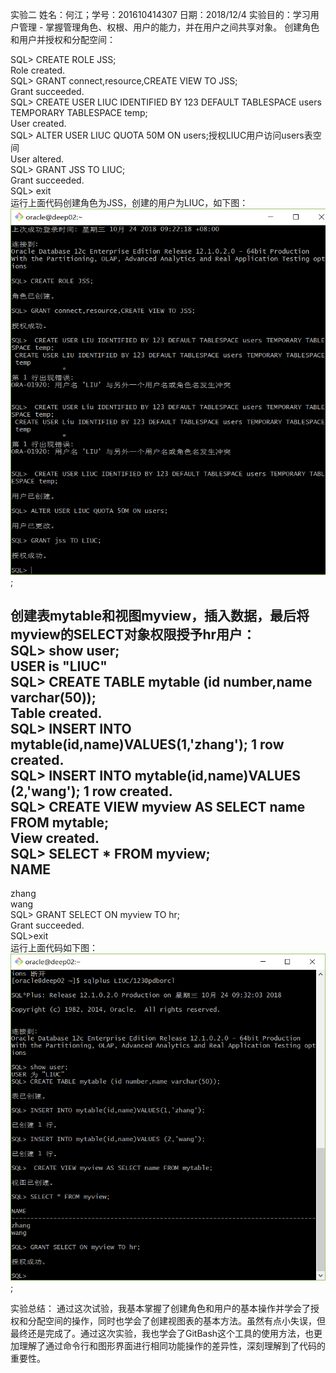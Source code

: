 实验二
姓名：何江；学号：201610414307
日期：2018/12/4
实验目的：学习用户管理 - 掌握管理角色、权根、用户的能力，并在用户之间共享对象。
创建角色和用户并授权和分配空间：

SQL> CREATE ROLE JSS;  
Role created.  
SQL> GRANT connect,resource,CREATE VIEW TO JSS;  
Grant succeeded.  
SQL> CREATE USER LIUC IDENTIFIED BY 123 DEFAULT TABLESPACE users TEMPORARY TABLESPACE temp;  
User created.  
SQL> ALTER USER LIUC QUOTA 50M ON users;授权LIUC用户访问users表空间  
User altered.  
SQL> GRANT JSS TO LIUC;  
Grant succeeded.  
SQL> exit  
运行上面代码创建角色为JSS，创建的用户为LIUC，如下图：
 ![Image text](https://github.com/JianYouhjly/Oracle/blob/master/Test%202/oracle2.1.png);

创建表mytable和视图myview，插入数据，最后将myview的SELECT对象权限授予hr用户：  
SQL> show user;  
USER is "LIUC"  
SQL> CREATE TABLE mytable (id number,name varchar(50));  
Table created.  
SQL> INSERT INTO mytable(id,name)VALUES(1,'zhang'); 
1 row created.  
SQL> INSERT INTO mytable(id,name)VALUES (2,'wang'); 
1 row created.  
SQL> CREATE VIEW myview AS SELECT name FROM mytable;  
View created.  
SQL> SELECT * FROM myview;  
NAME  
--------------------------------------------------  
zhang  
wang  
SQL> GRANT SELECT ON myview TO hr;  
Grant succeeded.  
SQL>exit  
运行上面代码如下图：
 ![Image text]( https://github.com/JianYouhjly/Oracle/blob/master/Test%202/oracle2.2.png);

实验总结：
通过这次试验，我基本掌握了创建角色和用户的基本操作并学会了授权和分配空间的操作，同时也学会了创建视图表的基本方法。虽然有点小失误，但最终还是完成了。通过这次实验，我也学会了GitBash这个工具的使用方法，也更加理解了通过命令行和图形界面进行相同功能操作的差异性，深刻理解到了代码的重要性。
